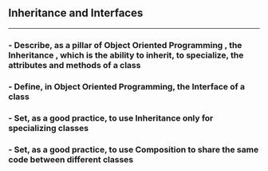 ## Inheritance and Interfaces

---

### - Describe, as a pillar of Object Oriented Programming , the Inheritance , which is the ability to inherit, to specialize, the attributes and methods of a class

### - Define, in Object Oriented Programming, the Interface of a class

### - Set, as a good practice, to use Inheritance only for specializing classes

### - Set, as a good practice, to use Composition to share the same code between different classes
